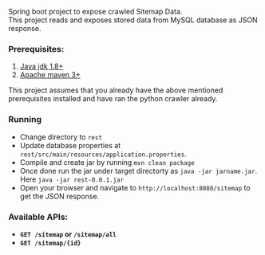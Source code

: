 Spring boot project to expose crawled Sitemap Data.  
This project reads and exposes stored data from MySQL database as JSON response.

### Prerequisites:
1. [Java jdk 1.8+](https://www.java.com/en/download/help/download_options.xml "Java installation")
2. [Apache maven 3+](https://maven.apache.org/install.html "Maven Installation")

This project assumes that you already have the above mentioned prerequisites installed and have ran the python crawler already.

### Running
* Change directory to `rest`
* Update database properties at `rest/src/main/resources/application.properties`.
* Compile and create jar by running `mvn clean package`
* Once done run the jar under target directorty as `java -jar jarname.jar`. Here `java -jar rest-0.0.1.jar`
* Open your browser and navigate to `http://localhost:8080/sitemap` to get the JSON response.


### Available APIs:
* **`GET /sitemap` or `/sitemap/all`**
* **`GET /sitemap/{id}`**
